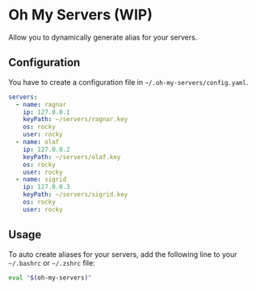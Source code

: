 # Oh My Servers (WIP)

Allow you to dynamically generate alias for your servers.

## Configuration

You have to create a configuration file in `~/.oh-my-servers/config.yaml`.

```yaml
servers:
  - name: ragnar
    ip: 127.0.0.1
    keyPath: ~/servers/ragnar.key
    os: rocky
    user: rocky
  - name: olaf
    ip: 127.0.0.2 
    keyPath: ~/servers/olaf.key
    os: rocky
    user: rocky
  - name: sigrid
    ip: 127.0.0.3
    keyPath: ~/servers/sigrid.key
    os: rocky
    user: rocky
```

## Usage

To auto create aliases for your servers, add the following line to your `~/.bashrc` or `~/.zshrc` file:

```bash
eval "$(oh-my-servers)"
```
